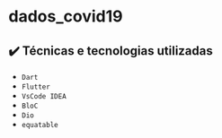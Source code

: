# dados_covid19


## ✔️ Técnicas e tecnologias utilizadas

- ``Dart``
- ``Flutter``
- ``VsCode IDEA``
- ``BloC``
- ``Dio``
- ``equatable``
